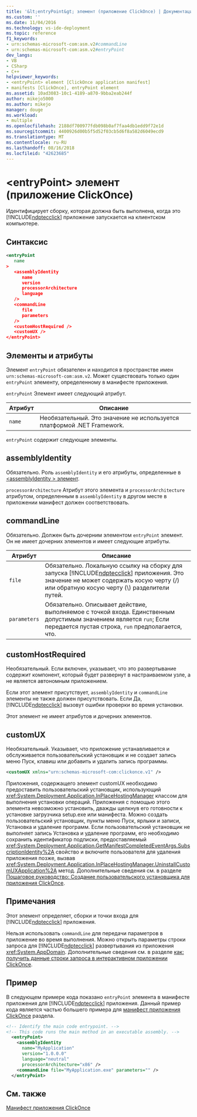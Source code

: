 ```yaml
---
title: '&lt;entryPoint&gt; элемент (приложение ClickOnce) | Документация Майкрософт'
ms.custom: ''
ms.date: 11/04/2016
ms.technology: vs-ide-deployment
ms.topic: reference
f1_keywords:
- urn:schemas-microsoft-com:asm.v2#commandLine
- urn:schemas-microsoft-com:asm.v2#entryPoint
dev_langs:
- VB
- CSharp
- C++
helpviewer_keywords:
- <entryPoint> element [ClickOnce application manifest]
- manifests [ClickOnce], entryPoint element
ms.assetid: 10ad3083-10c1-4189-a870-9bba2eab244f
author: mikejo5000
ms.author: mikejo
manager: douge
ms.workload:
- multiple
ms.openlocfilehash: 2188df700977fdb098b0af7faa4db1edd9f72e1d
ms.sourcegitcommit: 4400926d00b5f5d52f03cb5d6f8a582d6049ecd9
ms.translationtype: MT
ms.contentlocale: ru-RU
ms.lasthandoff: 08/16/2018
ms.locfileid: "42623685"
---
```

# <a name="ltentrypointgt-element-clickonce-application"></a>&lt;entryPoint&gt; элемент (приложение ClickOnce)
Идентифицирует сборку, которая должна быть выполнена, когда это [!INCLUDE[ndptecclick](../deployment/includes/ndptecclick_md.md)] приложение запускается на клиентском компьютере.  
  
## <a name="syntax"></a>Синтаксис  
  
```xml  
<entryPoint  
   name  
>  
   <assemblyIdentity  
      name  
      version  
      processorArchitecture  
      language  
   />  
   <commandLine  
      file  
      parameters  
   />  
   <customHostRequired />  
   <customUX />  
</entryPoint>  
```  
  
## <a name="elements-and-attributes"></a>Элементы и атрибуты  
 Элемент `entryPoint` обязателен и находится в пространстве имен `urn:schemas-microsoft-com:asm.v2`. Может существовать только один `entryPoint` элементу, определенному в манифесте приложения.  
  
 `entryPoint` Элемент имеет следующий атрибут.  
  
|Атрибут|Описание|  
|---------------|-----------------|  
|`name`|Необязательный. Это значение не используется платформой .NET Framework.|  
  
 `entryPoint` содержит следующие элементы.  
  
## <a name="assemblyidentity"></a>assemblyIdentity  
 Обязательно. Роль `assemblyIdentity` и его атрибуты, определенные в [ \<assemblyIdentity > элемент](../deployment/assemblyidentity-element-clickonce-application.md).  
  
 `processorArchitecture` Атрибут этого элемента и `processorArchitecture` атрибутом, определенным в `assemblyIdentity` в другом месте в приложении манифест должен соответствовать.  
  
## <a name="commandline"></a>commandLine  
 Обязательно. Должен быть дочерним элементом `entryPoint` элемент. Он не имеет дочерних элементов и имеет следующие атрибуты.  
  
|Атрибут|Описание|  
|---------------|-----------------|  
|`file`|Обязательно. Локальную ссылку на сборку для запуска [!INCLUDE[ndptecclick](../deployment/includes/ndptecclick_md.md)] приложения. Это значение не может содержать косую черту (/) или обратную косую черту (\\) разделители путей.|  
|`parameters`|Обязательно. Описывает действие, выполняемое с точкой входа. Единственным допустимым значением является `run`; Если передается пустая строка, `run` предполагается, что.|  
  
## <a name="customhostrequired"></a>customHostRequired  
 Необязательный. Если включен, указывает, что это развертывание содержит компонент, который будет развернут в настраиваемом узле, а не является автономным приложением.  
  
 Если этот элемент присутствует, `assemblyIdentity` и `commandLine` элементы не также должен присутствовать. Если Да, [!INCLUDE[ndptecclick](../deployment/includes/ndptecclick_md.md)] вызовут ошибки проверки во время установки.  
  
 Этот элемент не имеет атрибутов и дочерних элементов.  
  
## <a name="customux"></a>customUX  
 Необязательный. Указывает, что приложение устанавливается и обслуживается пользовательский установщик и не создает запись меню Пуск, клавиш или добавить и удалить запись программы.  
  
```xml  
<customUX xmlns="urn:schemas-microsoft-com:clickonce.v1" />  
```  
  
 Приложения, содержащего элемент customUX необходимо предоставить пользовательский установщик, использующий <xref:System.Deployment.Application.InPlaceHostingManager> классом для выполнения установки операций. Приложения с помощью этого элемента невозможно установить, дважды щелкнув его готовности к установке загрузчика setup.exe или манифеста. Можно создать пользовательский установщик, пункты меню Пуск, ярлыки и записи, Установка и удаление программ. Если пользовательский установщик не выполняет запись Установка и удаление программ, его необходимо сохранить идентификатор подписки, предоставляемый <xref:System.Deployment.Application.GetManifestCompletedEventArgs.SubscriptionIdentity%2A> свойство и включите пользователя для удаления приложения позже, вызвав <xref:System.Deployment.Application.InPlaceHostingManager.UninstallCustomUXApplication%2A> метод. Дополнительные сведения см. в разделе [Пошаговое руководство: Создание пользовательского установщика для приложения ClickOnce](../deployment/walkthrough-creating-a-custom-installer-for-a-clickonce-application.md).  
  
## <a name="remarks"></a>Примечания  
 Этот элемент определяет, сборки и точки входа для [!INCLUDE[ndptecclick](../deployment/includes/ndptecclick_md.md)] приложения.  
  
 Нельзя использовать `commandLine` для передачи параметров в приложение во время выполнения. Можно открыть параметры строки запроса для [!INCLUDE[ndptecclick](../deployment/includes/ndptecclick_md.md)] развертывания из приложения <xref:System.AppDomain>. Дополнительные сведения см. в разделе [как: получить данные строки запроса в интерактивном приложении ClickOnce](../deployment/how-to-retrieve-query-string-information-in-an-online-clickonce-application.md).  
  
## <a name="example"></a>Пример  
 В следующем примере кода показано `entryPoint` элемента в манифесте приложения для [!INCLUDE[ndptecclick](../deployment/includes/ndptecclick_md.md)] приложения. Данный пример кода является частью большего примера для [манифест приложения ClickOnce](../deployment/clickonce-application-manifest.md) раздела.  
  
```xml  
<!-- Identify the main code entrypoint. -->  
<!-- This code runs the main method in an executable assembly. -->  
  <entryPoint>  
    <assemblyIdentity   
      name="MyApplication"   
      version="1.0.0.0"  
      language="neutral"  
      processorArchitecture="x86" />  
    <commandLine file="MyApplication.exe" parameters="" />  
  </entryPoint>  
```  
  
## <a name="see-also"></a>См. также  
 [Манифест приложения ClickOnce](../deployment/clickonce-application-manifest.md)

